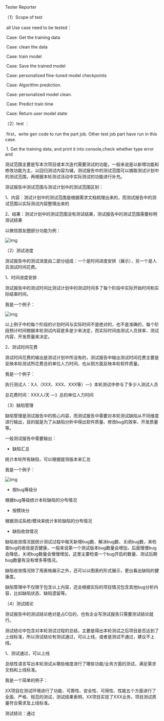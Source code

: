 Tester Reporter

（1）Scope of test

​		all Use case need to be tested：

​			Case: Get the training data

​			Case: clean the data

​			Case: train model

​			Case: Save the trained model

​			Case: personalized fine-tuned model checkpoints

​			Case: Algorithm prediction.

​			Case: personalized  model clean.

​			Case: Predict train time

​			Case: Return user model state 

 （2）test ：

​            first，write gen code to run the part job. Other test job part have run in this case.

​				1. Get the training data, and print it into console,check whether type error and   

测试范围主要是写本次项目或本次迭代需要测试的功能，一般来说是以新增功能和修改功能为主，以回归测试内容为辅，测试报告中的测试范围可以摘取测试计划中的测试范围，再根据本轮测试活动中实际测试的功能进行补充。

测试报告中测试范围与测试计划中的测试范围区别：

1、内容：测试计划中的测试范围是根据需求文档梳理出来的，而测试报告中的测试范围以实际测试内容整理出来的

2、结果：测试计划中的测试范围没有测试结果，测试报告中的测试范围需要标明测试结果

以微信朋友圈部分功能为例：

![img](https://pic1.zhimg.com/80/v2-761a17d09e496c913512fa901055eb50_1440w.webp)

（2）测试进度

测试报告中的测试进度由二部分组成：一个是时间进度安排（展示），另一个是人员测试时间花费。

1、时间进度安排

测试报告中的测试时间比测试计划中的测试时间多了每个阶段中实际开始时间和实际结束时间。

我是一个例子：

![img](https://pic2.zhimg.com/80/v2-98e74afdbc0e3ab5877d11eafe8e5de9_1440w.webp)

以上例子中的每个阶段的计划时间与实际时间不是绝对的，也不是准确的，每个阶段预计时间根据本轮测试内容是多是少来决定，而实际时间由测试人员效率、测试内容、开发质量来决定。

2、测试时间花费

测试时间花费的输出是测试计划中所没有的，测试报告中输出测试时间花费主要是反映本轮测试所花费总的单位人力时间，也从侧方面反映本轮软件质量。

我是一个例子：

执行测试人：X人（XXX、XXX、XXX等）—》本轮测试中参与了多少人测试人员

总花费时间：XXX人/天 —》总的单位人力时间

（3）缺陷管理

缺陷管理是测试报告中的核心内容，而测试报告中需要对本轮测试缺陷从不同维度进行输出，目的就是为了从缺陷分析中得出软件质量、修改bug的效率、开发质量等。

一般测试报告中需要输出：

- 缺陷汇总

统计本轮所有缺陷，可以根据提测版本来汇总

我是一个例子：

![img](https://pic2.zhimg.com/80/v2-22426fa19496594a764fc1aedfb55069_1440w.webp)

- 按bug等级分

根据bug等级统计本轮缺陷的分布情况

- 按模块分

根据测试系统/模块来统计本轮缺陷的分布情况

- 缺陷收敛情况

缺陷收敛情况就统计测试过程中每天新增bug数、解决bug数、关闭bug数，来检查bug的收敛是否健康，一般来说第一个测试版本bug数量会增加，后面慢慢bug会降低，关闭bug数量会慢慢增加，这里主要检查一个bug开启的数量、测试后期bug数量有没有增多等情况。

缺陷收敛情况除了用表格展示之外，还可以以图表的形式展示，更出看出缺陷的健康度。

缺陷管理中不仅限于包含以上内容，还会根据实际的项目情况包含其他bug分析内容，比如缺陷状态、缺陷遗留等。

（4）测试结论

测试报告中的测试结论绝对是占C位的，也有企业写测试报告只需要测试结论就行。

测试结论中包含对本轮测试过程的总结，主要是得出本轮测试之后项目是否达到了上线标准，所以测试结论有测试通过，可以上线，或者是测试不通过，建议不上线。

1、测试通过，可以上线

总结性语言写出本轮测试从哪些维度进行了哪些功能/业务方面的测试，满足需求文档和上线标准。

我是一个简单的例子：

XX项目在测试环境进行了功能、可靠性、安全性、可用性、性能五个方面进行了全面、严格、规范的测试，测试结果表明，XX项目实现了XXX业务，项目测试质量符合需求及上线标准。

测试结论：通过

